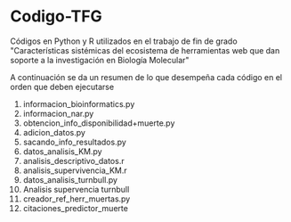 # Codigo-TFG
Códigos en Python y R utilizados en el trabajo de fin de grado "Características sistémicas del ecosistema de herramientas web que dan soporte a la investigación en Biología Molecular"

A continuación se da un resumen de lo que desempeña cada código en el orden que deben ejecutarse

1. informacion_bioinformatics.py
2. informacion_nar.py
2. obtencion_info_disponibilidad+muerte.py
3. adicion_datos.py
4. sacando_info_resultados.py
5. datos_analisis_KM.py
6. analisis_descriptivo_datos.r
7. analisis_supervivencia_KM.r
8. datos_analisis_turnbull.py
9. Analisis supervencia turnbull
10. creador_ref_herr_muertas.py
11. citaciones_predictor_muerte
